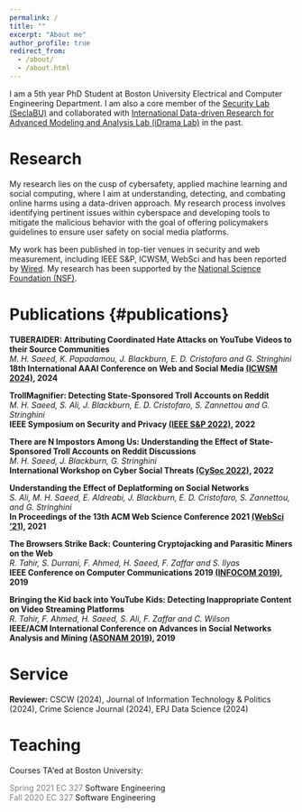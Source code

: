 ```yaml
---
permalink: /
title: ""
excerpt: "About me"
author_profile: true
redirect_from: 
  - /about/
  - /about.html
---
```


I am a 5th year PhD Student at Boston University Electrical and Computer Engineering Department. I am also a core member of the [Security Lab (SeclaBU)](https://seclab.bu.edu/) and collaborated with [International Data-driven Research for Advanced Modeling and Analysis Lab (iDrama Lab)](https://idrama.science/) in the past.

Research
======

My research lies on the cusp of cybersafety, applied machine learning and social computing, where I aim at understanding, detecting, and combating online harms using a data-driven approach.
My research process involves identifying pertinent issues within cyberspace and developing tools to mitigate the malicious behavior with the goal of offering policymakers guidelines to ensure user safety on social media platforms.

My work has been published in top-tier venues in security and web measurement, including IEEE S&P, ICWSM, WebSci and has been reported by [Wired](https://www.wired.com/story/researchers-reddit-state-trolls/). My research has been supported by the [National Science Foundation (NSF)](https://www.nsf.gov/).

Publications {#publications}
======

**TUBERAIDER: Attributing Coordinated Hate Attacks on YouTube Videos to their Source Communities**\
*M. H. Saeed, K. Papadamou, J. Blackburn, E. D. Cristofaro and G. Stringhini*\
**18th International AAAI Conference on Web and Social Media [(ICWSM 2024)](https://arxiv.org/abs/2308.05247v1), 2024**

**TrollMagnifier: Detecting State-Sponsored Troll Accounts on Reddit**\
*M. H. Saeed, S. Ali, J. Blackburn, E. D. Cristofaro, S. Zannettou and G. Stringhini*\
**IEEE Symposium on Security and Privacy [(IEEE S&P 2022)](https://ieeexplore.ieee.org/document/9833706), 2022**

**There are N Impostors Among Us: Understanding the Effect of State-Sponsored Troll Accounts on Reddit Discussions**\
*M. H. Saeed, J. Blackburn, G. Stringhini*\
**International Workshop on Cyber Social Threats [(CySoc 2022)](https://workshop-proceedings.icwsm.org/abstract.php?id=2022_70), 2022**

**Understanding the Effect of Deplatforming on Social Networks**\
*S. Ali, M. H. Saeed, E. Aldreabi, J. Blackburn, E. D. Cristofaro, S. Zannettou, and G. Stringhini*\
**In Proceedings of the 13th ACM Web Science Conference 2021 [(WebSci ’21)](https://dl.acm.org/doi/10.1145/3447535.3462637), 2021**

**The Browsers Strike Back: Countering Cryptojacking and Parasitic Miners on the Web**\
*R. Tahir, S. Durrani, F. Ahmed, H. Saeed, F. Zaffar and S. Ilyas*\
**IEEE Conference on Computer Communications 2019 [(INFOCOM 2019)](https://ieeexplore.ieee.org/document/8737360), 2019**

**Bringing the Kid back into YouTube Kids: Detecting Inappropriate Content on Video Streaming Platforms**\
*R. Tahir, F. Ahmed, H. Saeed, S. Ali, F. Zaffar and C. Wilson*\
**IEEE/ACM International Conference on Advances in Social Networks Analysis and Mining [(ASONAM 2019)](https://ieeexplore.ieee.org/document/9073060), 2019**


Service
======
**Reviewer:** CSCW (2024), Journal of Information Technology & Politics (2024), Crime Science Journal (2024), EPJ Data Science (2024)

Teaching
======

Courses TA'ed at Boston University:

<span style="color: grey;">Spring 2021 EC 327</span> Software Engineering\
<span style="color: grey;">Fall 2020 EC 327</span> Software Engineering